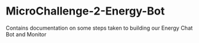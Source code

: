 # MicroChallenge-2-Energy-Bot
Contains documentation on some steps taken to building  our Energy Chat Bot and Monitor

